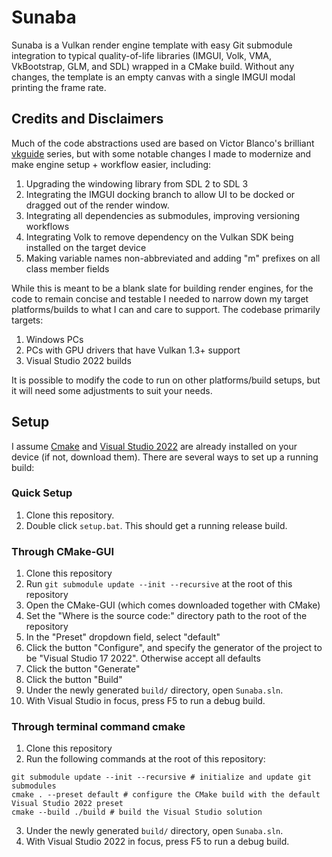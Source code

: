 # Sunaba

Sunaba is a Vulkan render engine template with easy Git submodule integration to typical quality-of-life libraries (IMGUI, Volk, VMA, VkBootstrap, GLM, and SDL) wrapped in a CMake build. Without any changes, the template is an empty canvas with a single IMGUI modal printing the frame rate.

## Credits and Disclaimers

Much of the code abstractions used are based on Victor Blanco's brilliant [vkguide](vkguide.dev) series, but with some notable changes I made to modernize and make engine setup + workflow easier, including: 

1. Upgrading the windowing library from SDL 2 to SDL 3
2. Integrating the IMGUI docking branch to allow UI to be docked or dragged out of the render window. 
3. Integrating all dependencies as submodules, improving versioning workflows
4. Integrating Volk to remove dependency on the Vulkan SDK being installed on the target device
5. Making variable names non-abbreviated and adding "m" prefixes on all class member fields

While this is meant to be a blank slate for building render engines, for the code to remain concise and testable I needed to narrow down my target platforms/builds to what I can and care to support. The codebase primarily targets:

1. Windows PCs
2. PCs with GPU drivers that have Vulkan 1.3+ support
3. Visual Studio 2022 builds

It is possible to modify the code to run on other platforms/build setups, but it will need some adjustments to suit your needs.

## Setup

I assume [Cmake](https://cmake.org/) and [Visual Studio 2022](https://visualstudio.microsoft.com/vs/) are already installed on your device (if not, download them). There are several ways to set up a running build:

### Quick Setup
1. Clone this repository.
2. Double click `setup.bat`. This should get a running release build.

### Through CMake-GUI
1. Clone this repository
2. Run `git submodule update --init --recursive` at the root of this repository
3. Open the CMake-GUI (which comes downloaded together with CMake)
4. Set the "Where is the source code:" directory path to the root of the repository
5. In the "Preset" dropdown field, select "default"
6. Click the button "Configure", and specify the generator of the project to be "Visual Studio 17 2022". Otherwise accept all defaults
7. Click the button "Generate"
8. Click the button "Build"
9. Under the newly generated `build/` directory, open `Sunaba.sln`. 
10. With Visual Studio in focus, press F5 to run a debug build.

### Through terminal command cmake
1. Clone this repository
2. Run the following commands at the root of this repository:
```
git submodule update --init --recursive # initialize and update git submodules
cmake . --preset default # configure the CMake build with the default Visual Studio 2022 preset
cmake --build ./build # build the Visual Studio solution
```
3. Under the newly generated `build/` directory, open `Sunaba.sln`. 
4. With Visual Studio 2022 in focus, press F5 to run a debug build.


